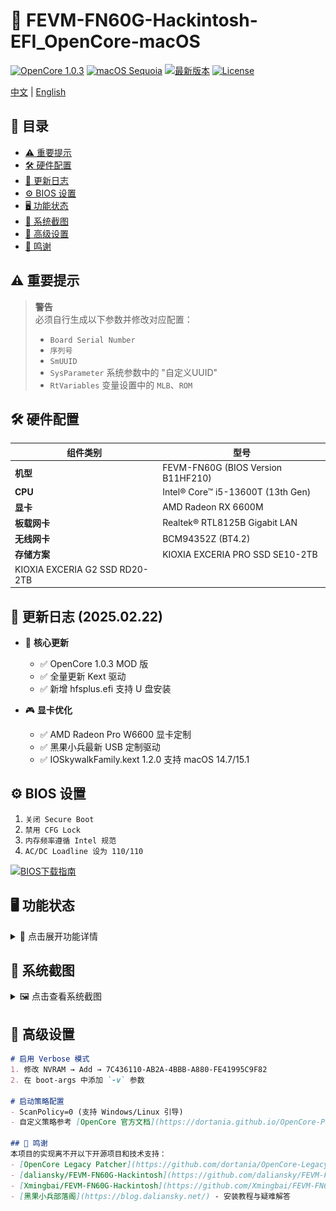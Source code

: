 # 🍎 FEVM-FN60G-Hackintosh-EFI_OpenCore-macOS

[![OpenCore 1.0.3](https://img.shields.io/badge/OpenCore-1.0.3_MOD-1575F9?logo=opencontainersinitiative&logoColor=fff)](https://github.com/acidanthera/OpenCorePkg)
[![macOS Sequoia](https://img.shields.io/badge/macOS-Sequoia_15.1-FF2D55?logo=apple)](https://www.apple.com/macos)
[![最新版本](https://img.shields.io/github/v/release/jhihhe/FEVM-FN60G-Hackintosh?label=下载&color=28a745&logo=github)](https://github.com/jhihhe/FEVM-FN60G-Hackintosh/releases)
[![License](https://img.shields.io/badge/License-MIT-4DA1F2)](https://choosealicense.com/licenses/mit/)

[中文](https://github.com/jhihhe/FEVM-FN60G-Hackintosh/blob/main/README.md) | [English](https://github.com/jhihhe/FEVM-FN60G-Hackintosh/blob/main/README-EN.md)

## 📖 目录
- [⚠️ 重要提示](#-重要提示)
- [🛠️ 硬件配置](#️-硬件配置)
- [📜 更新日志](#-更新日志)
- [⚙️ BIOS 设置](#️-bios-设置)
- [🖥️ 功能状态](#️-功能状态)
- [📸 系统截图](#-系统截图)
- [🔧 高级设置](#-高级设置)
- [🙏 鸣谢](#-鸣谢)

## ⚠️ 重要提示
> **警告**  
> 必须自行生成以下参数并修改对应配置：
> - `Board Serial Number`
> - `序列号`
> - `SmUUID`
> - `SysParameter` 系统参数中的 "自定义UUID"
> - `RtVariables` 变量设置中的 `MLB`、`ROM`

## 🛠️ 硬件配置
| 组件类别       | 型号                                   |
|----------------|----------------------------------------|
| **机型**       | FEVM-FN60G (BIOS Version B11HF210)     |
| **CPU**        | Intel® Core™ i5-13600T (13th Gen)      |
| **显卡**       | AMD Radeon RX 6600M                    |
| **板载网卡**   | Realtek® RTL8125B Gigabit LAN          |
| **无线网卡**   | BCM94352Z (BT4.2)                      |
| **存储方案**   | KIOXIA EXCERIA PRO SSD SE10-2TB
KIOXIA EXCERIA G2 SSD RD20-2TB |

## 📜 更新日志 (2025.02.22)
- 🚀 **核心更新**
  - ✅ OpenCore 1.0.3 MOD 版
  - ✅ 全量更新 Kext 驱动
  - ✅ 新增 hfsplus.efi 支持 U 盘安装

- 🎮 **显卡优化**
  - ✅ AMD Radeon Pro W6600 显卡定制
  - ✅ 黑果小兵最新 USB 定制驱动
  - ✅ IOSkywalkFamily.kext 1.2.0 支持 macOS 14.7/15.1

## ⚙️ BIOS 设置
1. `关闭 Secure Boot`
2. `禁用 CFG Lock`
3. `内存频率遵循 Intel 规范`
4. `AC/DC Loadline 设为 110/110`

[![BIOS下载指南](https://img.shields.io/badge/BIOS_下载-图文教程-FFD33D?logo=biometrics-institute)](https://github.com/jhihhe/FEVM-FN60G-Hackintosh/releases/tag/BIOS)

## 🖥️ 功能状态
<details>
<summary>📌 点击展开功能详情</summary>

### 🎯 核心功能
- [x] CPU 变频 (iMacPro1,1 机型提升30%性能)
- [x] 显卡 HIDPI + 硬件解码加速
- [x] USB 3.0/2.0 全端口定制
- [x] 双系统引导支持 (Windows/Linux)

### 🌐 网络功能
- [x] 有线/无线网络
- [x] AirDrop & HandOff
- [x] iCloud 全家桶

### ⚡ 系统功能
- [x] 睡眠/唤醒
- [x] 音频输出
- [x] 硬件监控
</details>

## 📸 系统截图
<details>
<summary>🖼️ 点击查看系统截图</summary>

| 系统概览 | OpenCore 主题 | 硬件解码 |
|----------|---------------|----------|
| ![系统概览](https://github.com/jhihhe/FEVM-FN60G-Hackintosh/blob/main/%E7%B3%BB%E7%BB%9F%E6%8A%A5%E5%91%8A.png) | ![OpenCore主题](https://github.com/jhihhe/FEVM-FN60G-Hackintosh/blob/main/OC%E4%B8%BB%E9%A2%98.jpeg) | ![硬件解码](https://github.com/jhihhe/FEVM-FN60G-Hackintosh/blob/main/%E7%A1%AC%E8%A7%A3%E7%A0%81.png) |
</details>

## 🔧 高级设置
```markdown
# 启用 Verbose 模式
1. 修改 NVRAM → Add → 7C436110-AB2A-4BBB-A880-FE41995C9F82
2. 在 boot-args 中添加 `-v` 参数

# 启动策略配置
- ScanPolicy=0 (支持 Windows/Linux 引导)
- 自定义策略参考 [OpenCore 官方文档](https://dortania.github.io/OpenCore-Post-Install/)

## 🙏 鸣谢
本项目的实现离不开以下开源项目和技术支持：
- [OpenCore Legacy Patcher](https://github.com/dortania/OpenCore-Legacy-Patcher) - 博通网卡驱动支持
- [daliansky/FEVM-FN60G-Hackintosh](https://github.com/daliansky/FEVM-FN60G-Hackintosh) - EFI配置参考
- [Xmingbai/FEVM-FN60G-Hackintosh](https://github.com/Xmingbai/FEVM-FN60G-Hackintosh) - 硬件兼容性方案
- [黑果小兵部落阁](https://blog.daliansky.net/) - 安装教程与疑难解答

